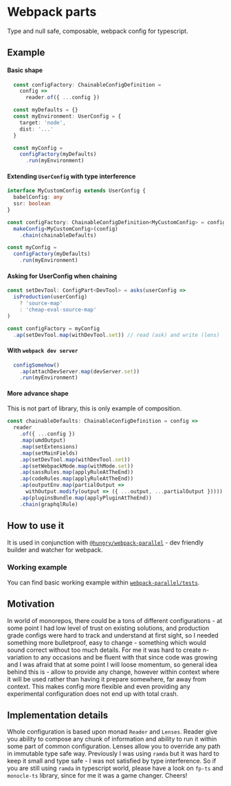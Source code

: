 # Webpack parts
Type and null safe, composable, webpack config for typescript.

## Example
#### Basic shape
```typescript
  const configFactory: ChainableConfigDefinition = 
    config =>
      reader.of({ ...config })

  const myDefaults = {}
  const myEnvironment: UserConfig = {
    target: 'node',
    dist: '...'
  }

  const myConfig = 
    configFactory(myDefaults)
      .run(myEnvironment)
```

#### Extending `UserConfig` with type interference
```typescript
interface MyCustomConfig extends UserConfig {
  babelConfig: any
  ssr: boolean
}

const configFactory: ChainableConfigDefinition<MyCustomConfig> = config => 
  makeConfig<MyCustomConfig>(config)
    .chain(chainableDefaults)

const myConfig = 
  configFactory(myDefaults)
    .run(myEnvironment)
```

#### Asking for UserConfig when chaining
```typescript
const setDevTool: ConfigPart<DevTool> = asks(userConfig =>
  isProduction(userConfig)
    ? 'source-map'
    : 'cheap-eval-source-map'
)

const configFactory = myConfig
  .ap(setDevTool.map(withDevTool.set)) // read (ask) and write (lens)
```

#### With `webpack dev server`
```typescript
  configSomehow()
    .ap(attachDevServer.map(devServer.set))
    .run(myEnvironment)
```

#### More advance shape
This is not part of library, this is only example of composition.

```typescript
const chainableDefaults: ChainableConfigDefinition = config =>
  reader
    .of({ ...config })
    .map(umdOutput)
    .map(setExtensions)
    .map(setMainFields)
    .ap(setDevTool.map(withDevTool.set))
    .ap(setWebpackMode.map(withMode.set))
    .ap(sassRules.map(applyRuleAtTheEnd))
    .ap(codeRules.map(applyRuleAtTheEnd))
    .ap(outputEnv.map(partialOutput =>
      withOutput.modify(output => ({ ...output, ...partialOutput }))))
    .ap(pluginsBundle.map(applyPluginAtTheEnd))
    .chain(graphqlRule)
```


## How to use it
It is used in conjunction with [`@hungry/webpack-parallel`](https://github.com/hungry-consulting/webpack-parallel) - dev friendly builder and watcher for webpack.

### Working example
You can find basic working example within [`webpack-parallel/tests`](https://github.com/hungry-consulting/webpack-parallel/blob/master/__tests__/fixtures/configs.ts).

## Motivation
In world of monorepos, there could be a tons of different configurations - at some point I had low level of trust on existing solutions, and production grade configs were hard to track and understand at first sight, so I needed something more bulletproof, easy to change - something which would sound correct without too much details.
For me it was hard to create n-variation to any occasions and be fluent with that since code was growing and I was afraid that at some point I will loose momentum, so general idea behind this is - allow to provide any change, however within context where it will be used rather than having it prepare somewhere, far away from context. This makes config more flexible and even providing any experimental configuration does not end up with total crash.

## Implementation details
Whole configuration is based upon monad `Reader` and `Lenses`. Reader give you ability to compose any chunk of information and ability to run it within some part of common configuration. Lenses allow you to override any path in immutable type safe way. 
Previously I was using `ramda` but it was hard to keep it small and type safe - I was not satisfied by type interference. So if you are still using `ramda` in typescript world, please have a look on `fp-ts` and `monocle-ts` library, since for me it was a game changer. Cheers!